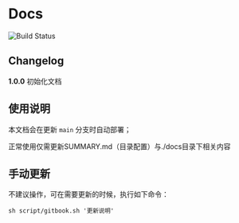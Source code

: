 # Docs

![Build Status](https://github.com/AzuraGames/azura-portal-documentation/actions/workflows/gitbook-action.yml/badge.svg?branch=gh-pages)

## Changelog

**1.0.0**  初始化文档

## 使用说明

本文档会在更新 ``` main ``` 分支时自动部署；

正常使用仅需更新SUMMARY.md（目录配置）与./docs目录下相关内容

## 手动更新

不建议操作，可在需要更新的时候，执行如下命令：

```
sh script/gitbook.sh '更新说明'
```
